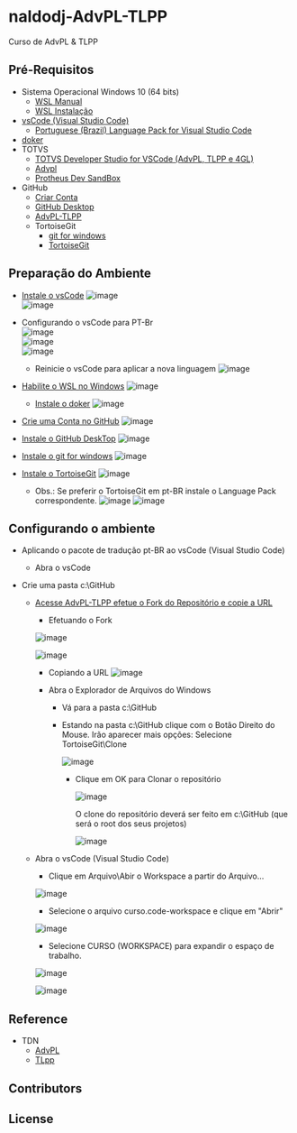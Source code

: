 # naldodj-AdvPL-TLPP

Curso de AdvPL & TLPP

## Pré-Requisitos

+ Sistema Operacional Windows 10 (64 bits)
    + [WSL Manual](https://learn.microsoft.com/en-us/windows/wsl/install-manual)
    + [WSL Instalação](https://learn.microsoft.com/en-us/windows/wsl/install)
+ [vsCode (Visual Studio Code)](https://code.visualstudio.com/)
    + [Portuguese (Brazil) Language Pack for Visual Studio Code ](https://marketplace.visualstudio.com/items?itemName=MS-CEINTL.vscode-language-pack-pt-BR)
+ [doker](https://www.docker.com/)
+ TOTVS
    + [TOTVS Developer Studio for VSCode (AdvPL, TLPP e 4GL)](https://marketplace.visualstudio.com/items?itemName=totvs.tds-vscode)
    + [Advpl](https://marketplace.visualstudio.com/items?itemName=KillerAll.advpl-vscode)
    + [ Protheus Dev SandBox](https://marketplace.visualstudio.com/items?itemName=totvs.protheus-dev-sandbox)
+ GitHub
    + [Criar Conta](https://github.com/signup)
    + [GitHub Desktop](https://desktop.github.com/)
    + [AdvPL-TLPP](https://github.com/naldodj/naldodj-AdvPL-TLPP/)
    + TortoiseGit
        + [git for windows](https://gitforwindows.org/)
        + [TortoiseGit](https://tortoisegit.org/download/)

## Preparação do Ambiente

+ [Instale o vsCode](https://code.visualstudio.com/)
    ![image](https://user-images.githubusercontent.com/102384575/210174242-5f2ab7d9-4a6f-4886-9c38-c09e8beb8b9c.png)    
    ![image](https://user-images.githubusercontent.com/102384575/210174885-b46193de-97d5-4baf-8a7b-4271b379742c.png)

+ Configurando o vsCode para PT-Br    
    ![image](https://user-images.githubusercontent.com/102384575/210175371-06be43ab-b754-41da-9075-70e0d2413f9b.png)    
    ![image](https://user-images.githubusercontent.com/102384575/210175149-e178826b-a90a-487b-b3a2-366fc6730ba0.png)    
    ![image](https://user-images.githubusercontent.com/102384575/210175170-c868bcbf-ffd7-4ec5-8bf6-225fe950c8ba.png)    
    * Reinicie o vsCode para aplicar a nova linguagem
    ![image](https://user-images.githubusercontent.com/102384575/210175219-eb8e5d39-363e-4465-9e95-5b481d86e19f.png)

+ [Habilite o WSL no Windows](https://learn.microsoft.com/en-us/windows/wsl/install-manual)
   ![image](https://user-images.githubusercontent.com/102384575/210174171-33ea086b-95dc-462b-8a2c-57aef2cc4750.png)
    + [Instale o doker](https://www.docker.com/)
    ![image](https://user-images.githubusercontent.com/102384575/210174305-d6d327df-c395-4b07-9b9e-4af0282182a0.png)

+ [Crie uma Conta no GitHub](https://github.com/signup)
    ![image](https://user-images.githubusercontent.com/102384575/210174429-75d0cc1f-fd63-414e-8e5f-dd001d433e96.png)

+ [Instale o GitHub DeskTop](https://desktop.github.com/)
    ![image](https://user-images.githubusercontent.com/102384575/210174444-8d0e3a63-4f3b-4d19-b7de-5b6574088b35.png)

+ [Instale o git for windows](https://gitforwindows.org/)
    ![image](https://user-images.githubusercontent.com/102384575/210174497-b3691642-fb01-4ece-8622-91a11bff1375.png)

+ [Instale o TortoiseGit](https://tortoisegit.org/download/)
    ![image](https://user-images.githubusercontent.com/102384575/210174559-366a76cc-6315-45e5-a45a-981bb783fbfa.png)
    
    * Obs.: Se preferir o TortoiseGit em pt-BR instale o Language Pack correspondente.
    ![image](https://user-images.githubusercontent.com/102384575/210174632-11d00aa7-7c37-498b-b7e3-36aeac530c22.png)
    ![image](https://user-images.githubusercontent.com/102384575/210174655-a126f1da-3884-4abc-ac8b-d3acfa5eb30a.png)

## Configurando o ambiente

+ Aplicando o pacote de tradução pt-BR ao vsCode (Visual Studio Code)
    + Abra o vsCode

+ Crie uma pasta c:\GitHub
    + [Acesse AdvPL-TLPP efetue o Fork do Repositório e copie a URL](https://github.com/naldodj/naldodj-AdvPL-TLPP/)
        
        + Efetuando o Fork
        
        ![image](https://user-images.githubusercontent.com/102384575/210173643-313b0e3e-0655-4454-8799-0e3e0d107ca0.png)
        
        ![image](https://user-images.githubusercontent.com/102384575/210173670-e8512ecf-ebb7-4746-80df-a538df0674f5.png)    

        + Copiando a URL 
        ![image](https://user-images.githubusercontent.com/102384575/210173586-3e80e3c9-0679-4471-a7b9-2b5803455dac.png)
    
        + Abra o Explorador de Arquivos do Windows
            + Vá para a pasta c:\GitHub
            + Estando na pasta c:\GitHub clique com o Botão Direito do Mouse. Irão aparecer mais opções: Selecione TortoiseGit\Clone
            
                ![image](https://user-images.githubusercontent.com/102384575/210172690-6dd1c385-7981-4f35-907b-0e106c7f7d1b.png)
                
                + Clique em OK para Clonar o repositório
                
                    ![image](https://user-images.githubusercontent.com/102384575/210172802-b359f61d-c1f9-4233-b10e-43a43e3be0fc.png)
                    
                    O clone do repositório deverá ser feito em c:\GitHub (que será o root dos seus projetos)
                    
                    ![image](https://user-images.githubusercontent.com/102384575/210172995-c7240d61-2794-4cf1-a941-ee39615aadd6.png)

    + Abra o vsCode (Visual Studio Code)
        + Clique em Arquivo\Abir o Workspace a partir do Arquivo... 
        
        ![image](https://user-images.githubusercontent.com/102384575/210173217-d4786daf-7b06-4a5e-9054-1dae4754297a.png)
        
        + Selecione o arquivo curso.code-workspace e clique em "Abrir"
        
        ![image](https://user-images.githubusercontent.com/102384575/210173458-48bcd97e-4f10-4d7f-8f3a-70a181b2f7f8.png)
        
        + Selecione CURSO (WORKSPACE) para expandir o espaço de trabalho.
        
        ![image](https://user-images.githubusercontent.com/102384575/210173502-b48a3e9f-0a98-4026-b52d-bb7f5fcc269c.png)
        
        ![image](https://user-images.githubusercontent.com/102384575/210173535-85756836-1db4-48f7-ad57-3a8ad01addbc.png)        

## Reference

+ TDN
    + [AdvPL](https://tdn.totvs.com/display/tec/AdvPL)
    + [TLpp](https://tdn.totvs.com.br/display/tec/TLpp)

## Contributors

## License

